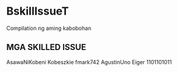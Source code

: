 # BskillIssueT
Compilation ng aming kabobohan

## MGA SKILLED ISSUE
  AsawaNiKobeni
  Kobeszkie
  fmark742
  AgustinUno
  Eiger
  1101101011
